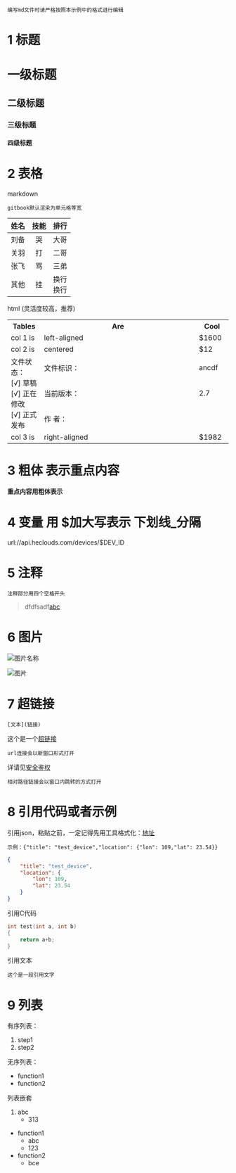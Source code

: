 
    编写md文件时请严格按照本示例中的格式进行编辑

# 1 标题

# 一级标题

## 二级标题

### 三级标题

#### 四级标题

# 2 表格
markdown

    gitbook默认渲染为单元格等宽

|姓名|技能|排行|
|--|:--:|--:|
|刘备|哭|大哥|
|关羽|打|二哥|
|张飞|骂|三弟|
|其他|挂|换行<br>换行|

html (灵活度较高，推荐)

<table>
<tr><th width="15%">Tables</th><th width="70%">Are</th><th>Cool</th></tr>
<tr><td>col 1 is</td><td>left-aligned</td><td>$1600</td></tr>
<tr><td>col 2 is</td><td>centered</td><td>$12</td></tr>
<tr>
    <td rowspan="3"> 文件状态：<br/>
        [√] 草稿<br/>
        [√] 正在修改<br/>
        [√] 正式发布 </td>
    <td>文件标识：</td>
    <td>ancdf</td>
</tr>
<tr>
    <td>当前版本：</td>
    <td>2.7</td>
</tr>
<tr>    
    <td>作    者：</td>
    <td></td>
</tr>
<tr><td>col 3 is</td><td>right-aligned</td><td>$1982</td></tr>
</table>


# 3 粗体 表示重点内容

**重点内容用粗体表示**


# 4 变量 用 $加大写表示 下划线_分隔

url://api.heclouds.com/devices/$DEV_ID


# 5 注释

    注释部分用四个空格开头

> dfdfsadf[abc]()


# 6 图片

![图片名称](相对链接)

![图片](/images/logo.png)

# 7 超链接

    [文本](链接)

这个是一个[超链接](https://open.iot.10086.cn/doc/develop/)

    url连接会以新窗口形式打开


详请见[安全鉴权](/book/easy-manual/auth.md)

    相对路径链接会以窗口内跳转的方式打开


# 8 引用代码或者示例

引用json，粘贴之前，一定记得先用工具格式化：[地址](http://www.bejson.com/)
    
    示例：{"title": "test_device","location": {"lon": 109,"lat": 23.54}}

```json
{
	"title": "test_device",
	"location": {
		"lon": 109,
		"lat": 23.54
	}
}
```

引用C代码

```c
int test(int a, int b)
{
    return a+b;
}
```

引用文本

```text
这个是一段引用文字
```


# 9 列表

有序列表：

1. step1
2. step2

无序列表：

- function1
- function2

列表嵌套

1. abc
    - 313

- function1
    - abc
    - 123
- function2
    - bce


[^_^]:

    - [短信服务](readme.md)
        - [开发流程](/book/other-service/onenet-sms/develop.md)
        - [调用说明](/book/other-service/onenet-sms/request.md)
        - [API](readme.md)
            - [模板短信下发](/book/other-service/onenet-sms/api/smsSend.md)
            - [状态报告获取](/book/other-service/onenet-sms/api/getStatus.md)
        - [代码示例](readme.md)
            - [C#](/book/other-service/onenet-sms/demo/csharp.md)
            - [HTML](/book/other-service/onenet-sms/demo/HTML.md)
            - [Java](/book/other-service/onenet-sms/demo/JAVA.md)